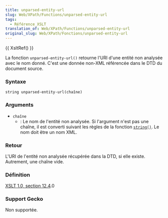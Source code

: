 ```yaml
---
title: unparsed-entity-url
slug: Web/XPath/Functions/unparsed-entity-url
tags:
  - Référence_XSLT
translation_of: Web/XPath/Functions/unparsed-entity-url
original_slug: Web/XPath/Fonctions/unparsed-entity-url
---
```

{{ XsltRef() }}

La fonction `unparsed-entity-url()` retourne l'URI d'une entité non analysée avec le nom donné. C'est une donnée non-XML référencée dans le DTD du document source.

### Syntaxe

    string unparsed-entity-url(chaîne)

### Arguments

- `chaîne`
  - : Le nom de l'entité non analysée. Si l'argument n'est pas une chaîne, il est converti suivant les règles de la fonction [`string()`](fr/XPath/Fonctions/string). Le nom doit être un nom XML.

### Retour

L'URI de l'entité non analysée récupérée dans la DTD, si elle existe. Autrement, une chaîne vide.

### Définition

[XSLT 1.0, section 12.4](http://www.w3.org/TR/xslt#function-unparsed-entity-uri).0

### Support Gecko

Non supportée.
